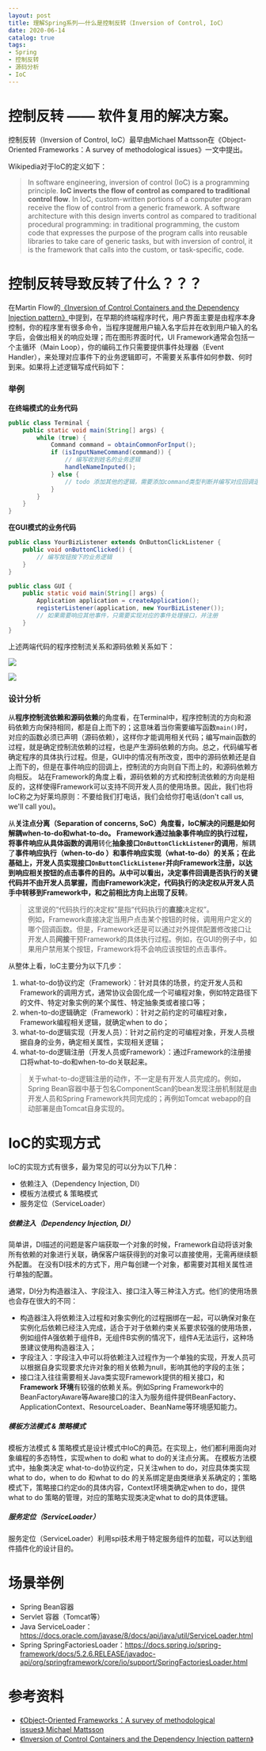```yaml
---
layout: post
title: 理解Spring系列——什么是控制反转（Inversion of Control, IoC）
date: 2020-06-14
catalog: true
tags: 
- Spring
- 控制反转
- 源码分析
- IoC
---
```

# 控制反转 —— 软件复用的解决方案。
控制反转（Inversion of Control, IoC）最早由Michael Mattsson在《Object-Oriented Frameworks：A survey of methodological issues》一文中提出。


Wikipedia对于IoC的定义如下：
> In software engineering, inversion of control (IoC) is a programming principle. **IoC inverts the flow of control as compared to traditional control flow**. In IoC, custom-written portions of a computer program receive the flow of control from a generic framework. A software architecture with this design inverts control as compared to traditional procedural programming: in traditional programming, the custom code that expresses the purpose of the program calls into reusable libraries to take care of generic tasks, but with inversion of control, it is the framework that calls into the custom, or task-specific, code.


# 控制反转导致反转了什么？？？


在Martin Flow的[《Inversion of Control Containers and the Dependency Injection pattern》](https://martinfowler.com/articles/injection.html#InversionOfControl)中提到，在早期的终端程序时代，用户界面主要是由程序本身控制，你的程序里有很多命令，当程序提醒用户输入名字后并在收到用户输入的名字后，会做出相关的响应处理；而在图形界面时代，UI Framework通常会包括一个主循环（Main Loop），你的编码工作只需要提供事件处理器（Event Handler），来处理对应事件下的业务逻辑即可，不需要关系事件如何参数、何时到来。如果将上述逻辑写成代码如下：

### 举例

**在终端模式的业务代码**
```java
public class Terminal {
    public static void main(String[] args) {
        while (true) {
            Command command = obtainCommonForInput();
            if (isInputNameCommand(command)) {
                // 编写收到姓名的业务逻辑
                handleNameInputed();
            } else {
                // todo 添加其他的逻辑，需要添加command类型判断并编写对应回调逻辑
            }
        }
    }
}
```

**在GUI模式的业务代码**
```java
public class YourBizListener extends OnButtonClickListener {
    public void onButtonClicked() {
        // 编写按钮按下的业务逻辑
    }
}

public class GUI {
    public static void main(String[] args) {
        Application application = createApplication();
        registerListener(application, new YourBizListener());
        // 如果需要响应其他事件，只需要实现对应的事件处理接口，并注册
    }
}
```
上述两端代码的程序控制流关系和源码依赖关系如下：

![](/imgs/the-program-dependency-for-terminal.png)

![](/imgs/the-program-dependency-for-GUI.png)

### 设计分析


从**程序控制流依赖和源码依赖**的角度看，在Terminal中，程序控制流的方向和源码依赖方向保持相同，都是自上而下的；这意味着当你需要编写函数`main()`时，对应的函数必须已声明（源码依赖），这样你才能调用相关代码；编写main函数的过程，就是确定控制流依赖的过程，也是产生源码依赖的方向。总之，代码编写者确定程序的具体执行过程。但是，GUI中的情况有所改变，图中的源码依赖还是自上而下的，但是在事件响应的回调上，控制流的方向则自下而上的，和源码依赖方向相反。
站在Framework的角度上看，源码依赖的方式和控制流依赖的方向是相反的，这样使得Framework可以支持不同开发人员的使用场景。因此，我们也将IoC称之为好莱坞原则：不要给我们打电话，我们会给你打电话(don't call us, we'll call you)。

从**关注点分离（Separation of concerns, SoC）**角度看，IoC解决的问题是如何解耦when-to-do和what-to-do。
Framework通过抽象事件响应的执行过程，将事件响应从**具体函数的调用**转化**抽象接口`OnButtonClickListener`的调用**，解耦了**事件响应执行（when-to-do ）**和**事件响应实现（what-to-do）**的关系；在此基础上，开发人员实现接口`OnButtonClickListener`并向Framework注册，以达到响应相关按钮的点击事件的目的。从中可以看出，决定事件回调是否执行的关键代码并不由开发人员掌握，而由Framework决定，代码执行的决定权从开发人员手中转移到Framework中，和之前相比方向上出现了**反转**。

> 这里说的“代码执行的决定权”是指“代码执行的**直接**决定权”。<br/>
例如，Framework直接决定当用户点击某个按钮的时候，调用用户定义的哪个回调函数。但是，Framework还是可以通过对外提供配置修改接口让开发人员**间接**干预Framework的具体执行过程。例如，在GUI的例子中，如果用户禁用某个按钮，Framework将不会响应该按钮的点击事件。<br/>


从整体上看，IoC主要分为以下几步：

1. what-to-do协议约定（Framework）：针对具体的场景，约定开发人员和Framework的调用方式，通常协议会固化成一个可编程对象，例如特定路径下的文件、特定对象实例的某个属性、特定抽象类或者接口等；
2. when-to-do逻辑确定（Framework）：针对之前约定的可编程对象，Framework编程相关逻辑，就确定when to do；
3. what-to-do逻辑实现（开发人员）：针对之前约定的可编程对象，开发人员根据自身的业务，确定相关属性，实现相关逻辑；
4. what-to-do逻辑注册（开发人员或Framework）：通过Framework的注册接口将what-to-do和when-to-do关联起来。

> 关于what-to-do逻辑注册的动作，不一定是有开发人员完成的。例如，Spring Bean容器中基于包名ComponentScan的bean发现注册机制就是由开发人员和Spring Framework共同完成的；再例如Tomcat webapp的自动部署是由Tomcat自身实现的。



# IoC的实现方式
IoC的实现方式有很多，最为常见的可以分为以下几种：
- 依赖注入（Dependency Injection, DI）
- 模板方法模式 & 策略模式
- 服务定位（ServiceLoader）

##### 依赖注入（Dependency Injection, DI）

简单讲，DI描述的问题是客户端获取一个对象的时候，Framework自动将该对象所有依赖的对象进行关联，确保客户端获得到的对象可以直接使用，无需再继续额外配置。
在没有DI技术的方式下，用户每创建一个对象，都需要对其相关属性进行单独的配置。

通常，DI分为构造器注入、字段注入、接口注入等三种注入方式。他们的使用场景也会存在很大的不同：
- 构造器注入将依赖注入过程和对象实例化的过程捆绑在一起，可以确保对象在实例化后依赖已经注入完成，适合于对于依赖约束关系要求较强的使用场景，例如组件A强依赖于组件B，无组件B实例的情况下，组件A无法运行，这种场景建议使用构造器注入；
- 字段注入：字段注入中可以将依赖注入过程作为一个单独的实现，开发人员可以根据自身实现要求允许对象的相关依赖为null，影响其他的字段的主张；
- 接口注入往往需要相关Java类实现Framework提供的相关接口，和**Framework 环境**有较强的依赖关系。例如Spring Framework中的BeanFactoryAware等Aware接口的注入为服务组件提供BeanFactory、ApplicationContext、ResourceLoader、BeanName等环境感知能力。

##### 模板方法模式 & 策略模式
模板方法模式 & 策略模式是设计模式中IoC的典范。在实现上，他们都利用面向对象编程的多态特性，实现when to do和 what to do的关注点分离。
在模板方法模式中，抽象类决定 what-to-do协议约定，只关注when to do，对应具体类实现what to do，when to do 和what to do 的关系绑定是由类继承关系确定的；策略模式下，策略接口约定do的具体内容，Context环境类确定when to do，提供what to do 策略的管理，对应的策略实现类决定what to do的具体逻辑。

##### 服务定位（ServiceLoader）

服务定位（ServiceLoader）利用spi技术用于特定服务组件的加载，可以达到组件插件化的设计目的。

# 场景举例

- Spring Bean容器
- Servlet 容器（Tomcat等）
- Java ServiceLoader：https://docs.oracle.com/javase/8/docs/api/java/util/ServiceLoader.html
- Spring SpringFactoriesLoader：https://docs.spring.io/spring-framework/docs/5.2.6.RELEASE/javadoc-api/org/springframework/core/io/support/SpringFactoriesLoader.html

# 参考资料

- [《Object-Oriented Frameworks：A survey of methodological issues》,Michael Mattsson](https://www.semanticscholar.org/paper/Object-Oriented-Frameworks-%3A-A-Survey-of-Issues-Mattsson/4492b8c6fdcbe2c5b1c24ab744b3ff12c30cc492)
- [《Inversion of Control Containers and the Dependency Injection pattern》](https://martinfowler.com/articles/injection.html#InversionOfControl)
